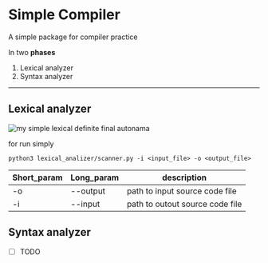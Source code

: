 # Simple Compiler
A simple package for compiler practice 

In two **phases**
1. Lexical analyzer
2. Syntax analyzer
---   
## Lexical analyzer
![my simple lexical definite final autonama](https://github.com/amirsharifi74/my_compiler_exrecise/blob/master/lexical_analizer/my_scanner_diagram.png "lexical definite final autonama(DFA)")

for run simply 

```
python3 lexical_analizer/scanner.py -i <input_file> -o <output_file>
```


| Short_param | Long_param | description                     |
| ----------- | ---------- | ------------------------------- |
| -o          | --output   | path to input source code file  |
| -i          | --input    | path to outout source code file |

## Syntax analyzer
- [ ] TODO
